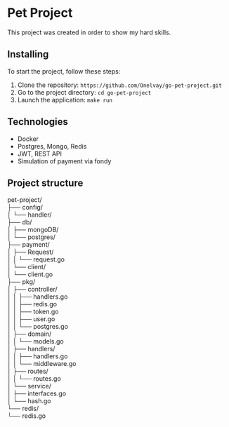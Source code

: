 # Pet Project

This project was created in order to show my hard skills.

## Installing

To start the project, follow these steps:

1. Clone the repository: `https://github.com/Onelvay/go-pet-project.git `
2. Go to the project directory: `cd go-pet-project`
3. Launch the application: `make run`

## Technologies

* Docker
* Postgres, Mongo, Redis
* JWT, REST API
* Simulation of payment via fondy

## Project structure
<p>
pet-project/ <br>
├── config/<br>
│   └── handler/<br>
├── db/<br>
│   ├── mongoDB/<br>
│   └── postgres/<br>
├── payment/<br>
│   ├── Request/<br>
│   │   └── request.go<br>
│   └── client/<br>
│       └── client.go<br>
├── pkg/<br>
│   ├── controller/<br>
│   │   ├── handlers.go<br>
│   │   ├── redis.go<br>
│   │   ├── token.go<br>
│   │   ├── user.go<br>
│   │   └── postgres.go<br>
│   ├── domain/<br>
│   │   └── models.go<br>
│   ├── handlers/<br>
│   │   ├── handlers.go<br>
│   │   └── middleware.go<br>
│   ├── routes/<br>
│   │   └── routes.go<br>
│   └── service/<br>
│       ├── interfaces.go<br>
│       └── hash.go<br>
└── redis/<br>
    └── redis.go<br>
</p>
